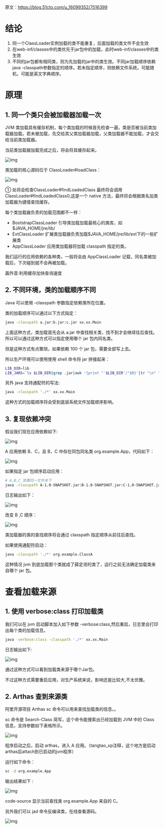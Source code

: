 原文：https://blog.51cto.com/u_16099352/7516399

# 结论

1. 同一个ClassLoader实例加载的类不能重复，后面加载的类文件不会生效
2. 在web-inf/classes中的类优先于jar包中的加载，此时web-inf/classes中的类生效
3. 不同的jar包都有相同类，则为先加载的jar中的类生效。不同jar加载顺序依赖java -classpath参数指定的顺序。若未指定顺序，则依赖文件系统，可能随机，可能是英文字典顺序。

# 原理

## 1. 同一个类只会被加载器加载一次

JVM 类加载具有缓存机制，每个类加载的时候首先检查一遍，类是否被当前类加载器加载。若未被加载，先交给其父类加载器加载，父类加载器不能加载，才会交给当前类加载器。

当前类加载器加载完成之后，将会将其缓存起来。

![img](https://cdn.nlark.com/yuque/0/2025/png/259613/1743415250417-e0c6328b-6da1-4adb-9fbc-ccd798b3e903.png)

类加载的核心源码位于 ClassLoader#loadClass：

![img](https://cdn.nlark.com/yuque/0/2025/png/259613/1743415264578-6959f8cb-3454-4472-880b-a6dfc3399070.png)

① 处将会检查ClassLoader#findLoadedClass 最终将会调用 ClassLoader#findLoadedClass0,这是一个 native 方法，最终将会根据类名加类加载器为键值查找缓存。

每个类加载器负责的加载范围都不一样：

- BootstrapClassLoader 引导类加载加载最核心的类库，如 $JAVA_HOME/jre/lib/
- ExtClassLoader 扩展类加载器负责加载$JAVA_HOME/jre/lib/ext下的一些扩展类
- AppClassLoader 应用类加载器将加载 classpath 指定的类。

我们运行的应用依赖的各种类，一般将会由 AppClassLoader 记载，同名类被加载后，下次碰到就不会再被加载。

画外音:利用缓存加快查询速度

## 2. 不同环境，类的加载顺序不同

Java 可以使用 -classpath 参数指定依赖类所在位置。

类的加载顺序可以通过以下方式指定：

```bash
java -classpath a.jar:b.jar:c.jar xx.xx.Main
```

上面这种方式，类加载首先会从 a.jar 中查找相关类，找不到才会继续往后查找。所以可以通过这种方式可以指定使用哪个 jar 包内同名类。

但是这种方式有点繁琐，如果依赖 100 个 jar 包，需要全部写上去。

所以生产环境可以使用使用 shell 命令将 jar 拼接起来：

```bash
LIB_DIR=lib
LIB_JARS=`ls $LIB_DIR|grep .jar|awk '{print "'$LIB_DIR'/"$0}'|tr "\n" ":"`
```

另外 java 支持通配符的写法:

```bash
java -classpath './*' xx.xx.Main
```

这种方式的加载顺序将会受到底层系统文件加载顺序影响。

## 3. 复现依赖冲突

假设我们现在应用依赖如下:

![img](https://cdn.nlark.com/yuque/0/2025/png/259613/1743415425083-41d97cea-f1fe-49b0-a1ff-b1f6fe8d0a53.png)

A 应用依赖 B、C，且 B，C 中存在同包同名类 org.example.App，代码如下：

![img](https://cdn.nlark.com/yuque/0/2025/png/259613/1743415438004-c1681ef1-da49-450c-927c-93f6092b7578.png?x-oss-process=image%2Fcrop%2Cx_68%2Cy_72%2Cw_1052%2Ch_904)

如果指定 jar 包顺序启动应用：

```bash
# A,B,C 放置同一文件夹下
java -classpath A-1.0-SNAPSHOT.jar:B-1.0-SNAPSHOT.jar:C-1.0-SNAPSHOT.jar org.example.ClassA
```

日志输出如下：

![img](https://cdn.nlark.com/yuque/0/2025/png/259613/1743415472133-5f80e297-7728-4542-9ede-e8fc3dfe24a9.png)

改变 B ,C 顺序：

![img](https://cdn.nlark.com/yuque/0/2025/png/259613/1743415480579-d30e947b-576c-4503-9435-dde800c46143.png)

类加载器的类的查找顺序将会通过 classpath 指定顺序从前往后查找。

如果使用通配符启动：

```bash
java -classpath './*' org.example.ClassA
```

这种情况 jvm 到底加载那个类就成了薛定谔的类了，运行之前无法确定加载类来自哪个 jar 包。

# 查看加载来源

## 1. 使用 verbose:class 打印加载类

我们可以在 jvm 启动脚本加入如下参数 -verbose:class,然后重启，日志里会打印出每个类的加载信息。

```bash
java -verbose:class -classpath './*' xx.xx.Main
```

日志输出如下:

![img](https://cdn.nlark.com/yuque/0/2025/png/259613/1743415611507-97a4b053-b309-4406-a237-7531fefd7650.png)

通过这种方式可以看到加载类来源于哪个Jar包。

不过这种方式需要重启应用，对生产系统来说，影响还是比较大,不太优雅。

## 2. Arthas 查到来源类

阿里开源项目 Arthas sc 命令可以用来查找加载类的信息。。

sc 命令是 Search-Class 简写，这个命令能搜索出已经加载到 JVM 中的 Class 信息，支持参数如下表格所示。

![img](https://cdn.nlark.com/yuque/0/2025/png/259613/1743415624073-54662d71-c08e-45c0-84ad-c04ed9cdb1e7.png)

程序启动之后，启动 arthas，进入 A 应用。（tangtao_xp注释，这个地方是启动arthas后attach到已启动的jvm程序）

运行如下命令：

```bash
sc -d org.example.App
```

输出结果如下 :

![img](https://cdn.nlark.com/yuque/0/2025/png/259613/1743415637825-d77494f0-2745-4c12-9efe-e7210550b182.png)

code-source 显示当前查找类 org.example.App 来自的 C。

另外我们可以 jad 命令反编译类，在线查看源码。

![img](https://cdn.nlark.com/yuque/0/2025/png/259613/1743415649344-9478f109-9f1e-4a46-a4fb-318aa196ff17.png)